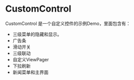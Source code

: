 # CustomControl
CustomControl 是一个自定义控件的示例Demo，里面包含有：
  * 三级菜单的隐藏和显示。
  * 广告条
  * 滑动开关
  * 三级联动
  * 自定义ViewPager
  * 下拉刷新
  * 新闻菜单和主界面
